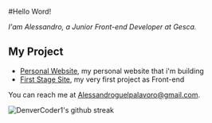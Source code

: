 #Hello Word!

_I'am Alessandro, a Junior Front-end Developer at Gesca._

## My Project

* [Personal Website](https://alessandroguelpa.github.io/), my personal website that i'm building
* [First Stage Site](https://alessandroguelpa.github.io/First-Stage-Site/), my very first project as Front-end

You can reach me at <Alessandroguelpalavoro@gmail.com>.


![DenverCoder1's github streak](https://github-readme-streak-stats.herokuapp.com/?user=AlessandroGuelpa&theme=blue-green)
